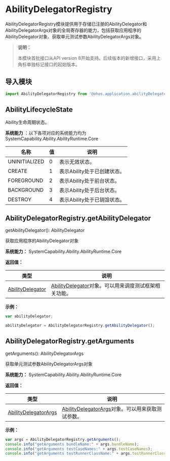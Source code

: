# AbilityDelegatorRegistry

AbilityDelegatorRegistry模块提供用于存储已注册的AbilityDelegator和AbilityDelegatorArgs对象的全局寄存器的能力，包括获取应用程序的AbilityDelegator对象、获取单元测试参数AbilityDelegatorArgs对象。

> **说明：**
> 
> 本模块首批接口从API version 8开始支持。后续版本的新增接口，采用上角标单独标记接口的起始版本。

## 导入模块

```js
import AbilityDelegatorRegistry from '@ohos.application.abilityDelegatorRegistry'
```

## AbilityLifecycleState

Ability生命周期状态。

**系统能力** ：以下各项对应的系统能力均为SystemCapability.Ability.AbilityRuntime.Core

| 名称          | 值   | 说明                        |
| ------------- | ---- | --------------------------- |
| UNINITIALIZED | 0    | 表示无效状态。              |
| CREATE        | 1    | 表示Ability处于已创建状态。 |
| FOREGROUND    | 2    | 表示Ability处于前台状态。   |
| BACKGROUND    | 3    | 表示Ability处于后台状态。   |
| DESTROY       | 4    | 表示Ability处于已销毁状态。 |



## AbilityDelegatorRegistry.getAbilityDelegator

getAbilityDelegator(): AbilityDelegator

获取应用程序的AbilityDelegator对象

**系统能力：** SystemCapability.Ability.AbilityRuntime.Core

**返回值：**

| 类型                                                         | 说明                                                         |
| ------------------------------------------------------------ | ------------------------------------------------------------ |
| [AbilityDelegator](js-apis-application-abilityDelegator.md#AbilityDelegator) | [AbilityDelegator](js-apis-application-abilityDelegator.md#AbilityDelegator)对象。可以用来调度测试框架相关功能。 |

**示例：**

```js
var abilityDelegator;

abilityDelegator = AbilityDelegatorRegistry.getAbilityDelegator();
```



## AbilityDelegatorRegistry.getArguments

getArguments(): AbilityDelegatorArgs

获取单元测试参数AbilityDelegatorArgs对象

**系统能力：** SystemCapability.Ability.AbilityRuntime.Core

**返回值：**

| 类型                                                         | 说明                                                         |
| ------------------------------------------------------------ | ------------------------------------------------------------ |
| [AbilityDelegatorArgs](js-apis-application-abilityDelegatorArgs.md#AbilityDelegatorArgs) | [AbilityDelegatorArgs](js-apis-application-abilityDelegatorArgs.md#AbilityDelegatorArgs)对象。可以用来获取测试参数。 |

**示例：**

```js
var args = AbilityDelegatorRegistry.getArguments();
console.info("getArguments bundleName:" + args.bundleName);
console.info("getArguments testCaseNames:" + args.testCaseNames);
console.info("getArguments testRunnerClassName:" + args.testRunnerClassName);
```
